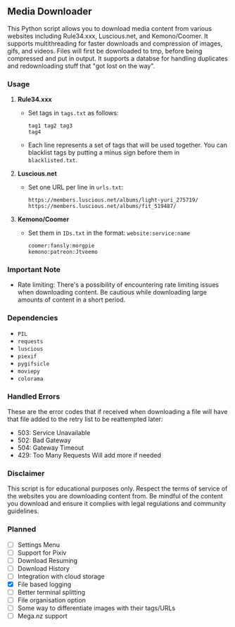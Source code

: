 ## Media Downloader

This Python script allows you to download media content from various websites including Rule34.xxx, Luscious.net, and Kemono/Coomer. It supports multithreading for faster downloads and compression of images, gifs, and videos. Files will first be downloaded to tmp, before being compressed and put in output.
It supports a databse for handling duplicates and redownloading stuff that "got lost on the way".

### Usage

1. **Rule34.xxx**
   - Set tags in `tags.txt` as follows:
     ```
     tag1 tag2 tag3
     tag4
     ```
   - Each line represents a set of tags that will be used together. You can blacklist tags by putting a minus sign before them in `blacklisted.txt`.

2. **Luscious.net**
   - Set one URL per line in `urls.txt`:
     ```
     https://members.luscious.net/albums/light-yuri_275719/
     https://members.luscious.net/albums/fit_519487/
     ```

3. **Kemono/Coomer**
   - Set them in `IDs.txt` in the format: `website:service:name`
     ```
     coomer:fansly:morgpie
     kemono:patreon:Jtveemo
     ```

### Important Note

- Rate limiting: There's a possibility of encountering rate limiting issues when downloading content. Be cautious while downloading large amounts of content in a short period.

### Dependencies

- `PIL`
- `requests`
- `luscious`
- `piexif`
- `pygifsicle`
- `moviepy`
- `colorama`

### Handled Errors

These are the error codes that if received when downloading a file will have that file added to the retry list to be reattempted later:
- 503: Service Unavailable
- 502: Bad Gateway
- 504: Gateway Timeout
- 429: Too Many Requests
Will add more if needed

### Disclaimer

This script is for educational purposes only. Respect the terms of service of the websites you are downloading content from. Be mindful of the content you download and ensure it complies with legal regulations and community guidelines.

### Planned
- [ ] Settings Menu
- [ ] Support for Pixiv
- [ ] Download Resuming
- [ ] Download History
- [ ] Integration with cloud storage
- [x] File based logging
- [ ] Better terminal splitting
- [ ] File organisation option
- [ ] Some way to differentiate images with their tags/URLs
- [ ] Mega.nz support
